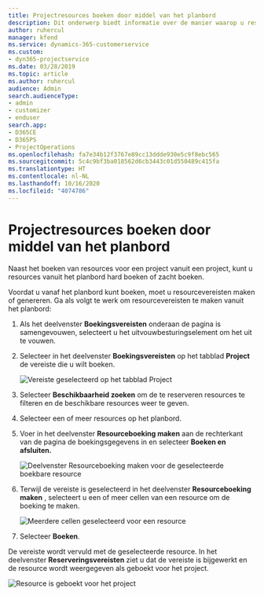 ```yaml
---
title: Projectresources boeken door middel van het planbord
description: Dit onderwerp biedt informatie over de manier waarop u resources kunt boeken.
author: ruhercul
manager: kfend
ms.service: dynamics-365-customerservice
ms.custom:
- dyn365-projectservice
ms.date: 03/28/2019
ms.topic: article
ms.author: ruhercul
audience: Admin
search.audienceType:
- admin
- customizer
- enduser
search.app:
- D365CE
- D365PS
- ProjectOperations
ms.openlocfilehash: fa7e34b12f3767e89cc13ddde930e5c9f8ebc565
ms.sourcegitcommit: 5c4c9bf3ba018562d6cb3443c01d550489c415fa
ms.translationtype: HT
ms.contentlocale: nl-NL
ms.lasthandoff: 10/16/2020
ms.locfileid: "4074786"
---
```

# <a name="use-the-schedule-board-to-book-project-resources"></a>Projectresources boeken door middel van het planbord

Naast het boeken van resources voor een project vanuit een project, kunt u resources vanuit het planbord hard boeken of zacht boeken.

Voordat u vanaf het planbord kunt boeken, moet u resourcevereisten maken of genereren. Ga als volgt te werk om resourcevereisten te maken vanuit het planbord:

1. Als het deelvenster **Boekingsvereisten** onderaan de pagina is samengevouwen, selecteert u het uitvouwbesturingselement om het uit te vouwen.
2. Selecteer in het deelvenster **Boekingsvereisten** op het tabblad **Project** de vereiste die u wilt boeken.

    ![Vereiste geselecteerd op het tabblad Project](media/Resource-Management-image73.png)

3. Selecteer **Beschikbaarheid zoeken** om de te reserveren resources te filteren en de beschikbare resources weer te geven. 
4. Selecteer een of meer resources op het planbord. 
5. Voer in het deelvenster **Resourceboeking maken** aan de rechterkant van de pagina de boekingsgegevens in en selecteer **Boeken en afsluiten.**

    ![Deelvenster Resourceboeking maken voor de geselecteerde boekbare resource](media/Resource-Management-image74.png)

6. Terwijl de vereiste is geselecteerd in het deelvenster **Resourceboeking maken** , selecteert u een of meer cellen van een resource om de boeking te maken.

    ![Meerdere cellen geselecteerd voor een resource](media/Resource-Management-image75.png)

7. Selecteer **Boeken**.

De vereiste wordt vervuld met de geselecteerde resource. In het deelvenster **Reserveringsvereisten** ziet u dat de vereiste is bijgewerkt en de resource wordt weergegeven als geboekt voor het project.

![Resource is geboekt voor het project](media/Resource-Management-image76.png)

